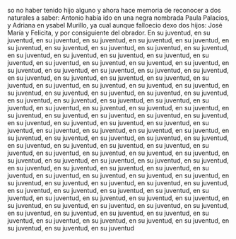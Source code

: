 so no haber tenido hijo alguno y ahora hace memoria de reconocer a dos naturales a saber: Antonio había ido en una negra nombrada Paula Palacios, y Adriana en ysabel Murillo, ya cual aunque falloecio dexo dos hijos: José María y Felicita, y por consiguiente del obrador. En su juventud, en su juventud, en su juventud, en su juventud, en su juventud, en su juventud, en su juventud, en su juventud, en su juventud, en su juventud, en su juventud, en su juventud, en su juventud, en su juventud, en su juventud, en su juventud, en su juventud, en su juventud, en su juventud, en su juventud, en su juventud, en su juventud, en su juventud, en su juventud, en su juventud, en su juventud, en su juventud, en su juventud, en su juventud, en su juventud, en su juventud, en su juventud, en su juventud, en su juventud, en su juventud, en su juventud, en su juventud, en su juventud, en su juventud, en su juventud, en su juventud, en su juventud, en su juventud, en su juventud, en su juventud, en su juventud, en su juventud, en su juventud, en su juventud, en su juventud, en su juventud, en su juventud, en su juventud, en su juventud, en su juventud, en su juventud, en su juventud, en su juventud, en su juventud, en su juventud, en su juventud, en su juventud, en su juventud, en su juventud, en su juventud, en su juventud, en su juventud, en su juventud, en su juventud, en su juventud, en su juventud, en su juventud, en su juventud, en su juventud, en su juventud, en su juventud, en su juventud, en su juventud, en su juventud, en su juventud, en su juventud, en su juventud, en su juventud, en su juventud, en su juventud, en su juventud, en su juventud, en su juventud, en su juventud, en su juventud, en su juventud, en su juventud, en su juventud, en su juventud, en su juventud, en su juventud, en su juventud, en su juventud, en su juventud, en su juventud, en su juventud, en su juventud, en su juventud, en su juventud, en su juventud, en su juventud, en su juventud, en su juventud, en su juventud, en su juventud, en su juventud, en su juventud, en su juventud, en su juventud, en su juventud, en su juventud, en su juventud, en su juventud, en su juventud, en su juventud, en su juventud